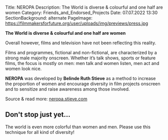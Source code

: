 Title: NEROPA
Description: The World is diverse & colourful and one half are women
Category: Friends_and_Endorsed_Projects
Date: 07.07.2022 13:30
SectionBackground: alternate
PageImage: https://filmmakersforfuture.org/user/uploads/img/previews/press.jpg

**The World is diverse & colourful and one half are women**

Overall however, films and television have not been reflecting this reality.  

Films and programmes, fictional and non-fictional, are characterized by a strong male majority onscreen. Whether it’s talk shows, sports or feature films, the focus is mostly on men: men talk and women listen, men act and women look nice.  
  

**NEROPA** was developed by **Belinde Ruth Stieve** as a method to increase the proportion of women and encourage diversity in film projects onscreen and to sensitize and raise awareness among those involved.  

Source & read more: [neropa.stieve.com](http://neropa.stieve.com/en/neropa-start/)

## Don't stop just yet...

The world is even more colorful than women and men. Please use this technique for all kind of diversity!
